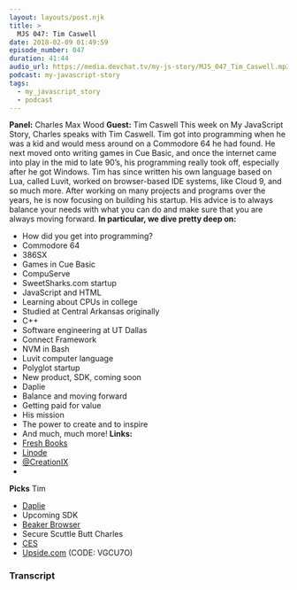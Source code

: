 ```yaml
---
layout: layouts/post.njk
title: >
  MJS 047: Tim Caswell
date: 2018-02-09 01:49:59
episode_number: 047
duration: 41:44
audio_url: https://media.devchat.tv/my-js-story/MJS_047_Tim_Caswell.mp3
podcast: my-javascript-story
tags:
  - my_javascript_story
  - podcast
---
```


**Panel:** Charles Max Wood **Guest:** Tim Caswell This week on My JavaScript Story, Charles speaks with Tim Caswell. Tim got into programming when he was a kid and would mess around on a Commodore 64 he had found. He next moved onto writing games in Cue Basic, and once the internet came into play in the mid to late 90’s, his programming really took off, especially after he got Windows. Tim has since written his own language based on Lua, called Luvit, worked on browser-based IDE systems, like Cloud 9, and so much more. After working on many projects and programs over the years, he is now focusing on building his startup. His advice is to always balance your needs with what you can do and make sure that you are always moving forward. **In particular, we dive pretty deep on:**

- How did you get into programming?
- Commodore 64
- 386SX
- Games in Cue Basic
- CompuServe
- SweetSharks.com startup
- JavaScript and HTML
- Learning about CPUs in college
- Studied at Central Arkansas originally
- C++
- Software engineering at UT Dallas
- Connect Framework
- NVM in Bash
- Luvit computer language
- Polyglot startup
- New product, SDK, coming soon
- Daplie
- Balance and moving forward
- Getting paid for value
- His mission
- The power to create and to inspire
- And much, much more!
  **Links:&nbsp;**
- [Fresh Books](https://www.freshbooks.com/invoice?ref=11731&utm_source=pbm&utm_medium=affiliate-program&utm_influencer=419364&utm_campaign=podcast-influencers)
- [Linode](https://promo.linode.com/myangularstory/)
- [@CreationIX](https://twitter.com/creationix?ref_src=twsrc%255Egoogle%257Ctwcamp%255Eserp%257Ctwgr%255Eauthor)
-

**Picks** Tim

- [Daplie](https://daplie.com/)
- Upcoming SDK
- [Beaker Browser](https://beakerbrowser.com/)
- Secure Scuttle Butt
  Charles
- [CES](https://www.ces.tech/)
- [Upside.com](https://upside.com/travel) (CODE: VGCU7O)

### Transcript
